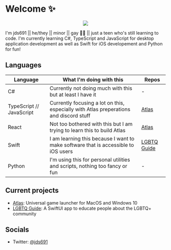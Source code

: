 # Welcome ✨
<p align="center">
    <img src="https://avatars2.githubusercontent.com/u/52429194?s=460&u=97d0e40346c11e7efb6b05b26a1a9efc990c7a77&v=4" />
</p>
I'm jds691 || he/they || minor || gay 🏳️‍🌈 || just a teen who's still learning to code. I'm currently learning C#, TypeScript and JavaScript for desktop application development as well as Swift for iOS developement and Python for fun!

## Languages

| Language | What I'm doing with this | Repos |
| ---- | ---- | ---- |
| C# | Currently not doing much with this but at least I have it | - |
| TypeScript // JavaScript| Currently focusing a lot on this, especially with Atlas preperations and discord stuff |[Atlas](https://github.com/jds691/Atlas/)|
| React | Not too bothered with this but I am trying to learn this to build Atlas |[Atlas](https://github.com/jds691/Atlas/)|
| Swift| I am learning this because I want to make software that is accessible to iOS users | [LGBTQ Guide]()|
| Python| I'm using this for personal utilities and scripts, nothing too fancy or fun | - |

## Current projects

- [Atlas](https://github.com/jds691/Atlas/): Universal game launcher for MacOS and Windows 10
- [LGBTQ Guide](https://github.com/jds691/LGBTQ-Guide): A SwiftUI app to educate people about the LGBTQ+ community

## Socials

- Twitter: [@jds691](https://twitter.com/jds691/)
